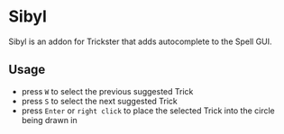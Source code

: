 # Sibyl

Sibyl is an addon for Trickster that adds autocomplete to the Spell GUI.

## Usage
- press `W` to select the previous suggested Trick 
- press `S` to select the next suggested Trick
- press `Enter` or `right click` to place the selected Trick into the circle being drawn in